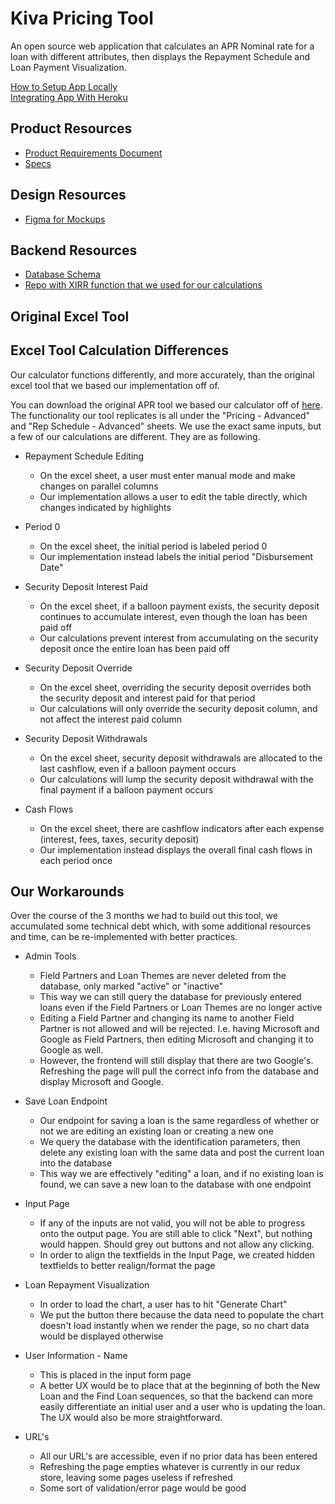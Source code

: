 # Kiva Pricing Tool
An open source web application that calculates an APR Nominal rate for a loan with different attributes, then displays the Repayment Schedule and Loan Payment Visualization.

[How to Setup App Locally](https://github.com/hack4impact-uiuc/kiva-pricing-tool/blob/master/docs/setup.md) <br>
[Integrating App With Heroku](https://github.com/hack4impact-uiuc/kiva-pricing-tool/blob/master/docs/heroku.md)

## Product Resources
* [Product Requirements Document](https://docs.google.com/document/d/1Rw6Q8YMIpvYFXR3eStdTVT4iZXMpR7En3_yg677VgjE/edit?usp=sharing)
* [Specs](https://docs.google.com/document/d/1zMf_uEDGpe6eoqfaJvVP6mnb-Vbvo_sfcE4FaL2NWB8/edit?usp=sharing)

## Design Resources
* [Figma for Mockups](https://www.figma.com/file/0jmf44vrazZ8C2vkTCwnroMF/Kiva)

## Backend Resources
* [Database Schema](https://github.com/hack4impact-uiuc/kiva-pricing-tool/tree/master/docs/api_docs.md)
* [Repo with XIRR function that we used for our calculations](https://github.com/peliot/XIRR-and-XNPV)

## Original Excel Tool


## Excel Tool Calculation Differences
Our calculator functions differently, and more accurately, than the original excel tool that we based our implementation off of.

You can download the original APR tool we based our calculator off of [here](/docs/APR_Excel_Tool.xlsm). The functionality our tool replicates is all under the "Pricing - Advanced" and "Rep Schedule - Advanced" sheets. We use the exact same inputs, but a few of our calculations are different. They are as following. 

* Repayment Schedule Editing
    * On the excel sheet, a user must enter manual mode and make changes on parallel columns
    * Our implementation allows a user to edit the table directly, which changes indicated by highlights

* Period 0
    * On the excel sheet, the initial period is labeled period 0
    * Our implementation instead labels the initial period "Disbursement Date"

* Security Deposit Interest Paid
    * On the excel sheet, if a balloon payment exists, the security deposit continues to accumulate interest, even though the loan has been paid off
    * Our calculations prevent interest from accumulating on the security deposit once the entire loan has been paid off
   
* Security Deposit Override
    * On the excel sheet, overriding the security deposit overrides both the security deposit and interest paid for that period
    * Our calculations will only override the security deposit column, and not affect the interest paid column
   
* Security Deposit Withdrawals
    * On the excel sheet, security deposit withdrawals are allocated to the last cashflow, even if a balloon payment occurs
    * Our calculations will lump the security deposit withdrawal with the final payment if a balloon payment occurs
   
* Cash Flows
    * On the excel sheet, there are cashflow indicators after each expense (interest, fees, taxes, security deposit)
    * Our implementation instead displays the overall final cash flows in each period once

## Our Workarounds
Over the course of the 3 months we had to build out this tool, we accumulated some technical debt which, with some additional resources and time, can be re-implemented with better practices.

* Admin Tools
    * Field Partners and Loan Themes are never deleted from the database, only marked "active" or "inactive"
    * This way we can still query the database for previously entered loans even if the Field Partners or Loan Themes are no longer active
    * Editing a Field Partner and changing its name to another Field Partner is not allowed and will be rejected. I.e. having Microsoft and Google as Field Partners, then editing Microsoft and changing it to Google as well.
    * However, the frontend will still display that there are two Google's. Refreshing the page will pull the correct info from the database and display Microsoft and Google.

* Save Loan Endpoint
    * Our endpoint for saving a loan is the same regardless of whether or not we are editing an existing loan or creating a new one
    * We query the database with the identification parameters, then delete any existing loan with the same data and post the current loan into the database
    * This way we are effectively "editing" a loan, and if no existing loan is found, we can save a new loan to the database with one endpoint

* Input Page
    * If any of the inputs are not valid, you will not be able to progress onto the output page. You are still able to click "Next", but nothing would happen. Should grey out buttons and not allow any clicking.
    * In order to align the textfields in the Input Page, we created hidden textfields to better realign/format the page
    
* Loan Repayment Visualization
    * In order to load the chart, a user has to hit "Generate Chart"
    * We put the button there because the data need to populate the chart doesn't load instantly when we render the page, so no chart data would be displayed otherwise
    
* User Information - Name
    * This is placed in the input form page
    * A better UX would be to place that at the beginning of both the New Loan and the Find Loan sequences, so that the backend can more easily differentiate an initial user and a user who is updating the loan. The UX would also be more straightforward.

* URL's 
    * All our URL's are accessible, even if no prior data has been entered
    * Refreshing the page empties whatever is currently in our redux store, leaving some pages useless if refreshed
    * Some sort of validation/error page would be good
